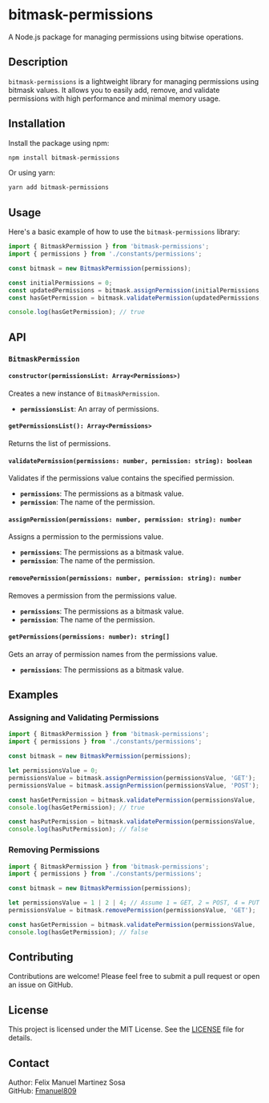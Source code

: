 
# bitmask-permissions

A Node.js package for managing permissions using bitwise operations.

## Description

`bitmask-permissions` is a lightweight library for managing permissions using bitmask values. It allows you to easily add, remove, and validate permissions with high performance and minimal memory usage.

## Installation

Install the package using npm:

```bash
npm install bitmask-permissions
```

Or using yarn:

```bash
yarn add bitmask-permissions
```

## Usage

Here's a basic example of how to use the `bitmask-permissions` library:

```typescript
import { BitmaskPermission } from 'bitmask-permissions';
import { permissions } from './constants/permissions';

const bitmask = new BitmaskPermission(permissions);

const initialPermissions = 0;
const updatedPermissions = bitmask.assignPermission(initialPermissions, 'GET');
const hasGetPermission = bitmask.validatePermission(updatedPermissions, 'GET');

console.log(hasGetPermission); // true
```

## API

### `BitmaskPermission`

#### `constructor(permissionsList: Array<Permissions>)`

Creates a new instance of `BitmaskPermission`.

- **`permissionsList`**: An array of permissions.

#### `getPermissionsList(): Array<Permissions>`

Returns the list of permissions.

#### `validatePermission(permissions: number, permission: string): boolean`

Validates if the permissions value contains the specified permission.

- **`permissions`**: The permissions as a bitmask value.
- **`permission`**: The name of the permission.

#### `assignPermission(permissions: number, permission: string): number`

Assigns a permission to the permissions value.

- **`permissions`**: The permissions as a bitmask value.
- **`permission`**: The name of the permission.

#### `removePermission(permissions: number, permission: string): number`

Removes a permission from the permissions value.

- **`permissions`**: The permissions as a bitmask value.
- **`permission`**: The name of the permission.

#### `getPermissions(permissions: number): string[]`

Gets an array of permission names from the permissions value.

- **`permissions`**: The permissions as a bitmask value.

## Examples

### Assigning and Validating Permissions

```typescript
import { BitmaskPermission } from 'bitmask-permissions';
import { permissions } from './constants/permissions';

const bitmask = new BitmaskPermission(permissions);

let permissionsValue = 0;
permissionsValue = bitmask.assignPermission(permissionsValue, 'GET');
permissionsValue = bitmask.assignPermission(permissionsValue, 'POST');

const hasGetPermission = bitmask.validatePermission(permissionsValue, 'GET');
console.log(hasGetPermission); // true

const hasPutPermission = bitmask.validatePermission(permissionsValue, 'PUT');
console.log(hasPutPermission); // false
```

### Removing Permissions

```typescript
import { BitmaskPermission } from 'bitmask-permissions';
import { permissions } from './constants/permissions';

const bitmask = new BitmaskPermission(permissions);

let permissionsValue = 1 | 2 | 4; // Assume 1 = GET, 2 = POST, 4 = PUT
permissionsValue = bitmask.removePermission(permissionsValue, 'GET');

const hasGetPermission = bitmask.validatePermission(permissionsValue, 'GET');
console.log(hasGetPermission); // false
```

## Contributing

Contributions are welcome! Please feel free to submit a pull request or open an issue on GitHub.

## License

This project is licensed under the MIT License. See the [LICENSE](LICENSE) file for details.

## Contact

Author: Felix Manuel Martinez Sosa  
GitHub: [Fmanuel809](https://github.com/Fmanuel809)

